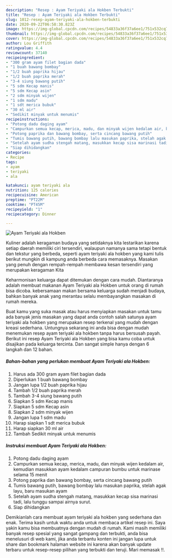 ```yaml
---
description: "Resep : Ayam Teriyaki ala Hokben Terbukti"
title: "Resep : Ayam Teriyaki ala Hokben Terbukti"
slug: 1012-resep-ayam-teriyaki-ala-hokben-terbukti
date: 2020-09-22T06:58:30.823Z
image: https://img-global.cpcdn.com/recipes/54833a36f37a6ee1/751x532cq70/ayam-teriyaki-ala-hokben-foto-resep-utama.jpg
thumbnail: https://img-global.cpcdn.com/recipes/54833a36f37a6ee1/751x532cq70/ayam-teriyaki-ala-hokben-foto-resep-utama.jpg
cover: https://img-global.cpcdn.com/recipes/54833a36f37a6ee1/751x532cq70/ayam-teriyaki-ala-hokben-foto-resep-utama.jpg
author: Lou Griffith
ratingvalue: 4.4
reviewcount: 37140
recipeingredient:
- "300 gram ayam filet bagian dada"
- "1 buah bawang bombay"
- "1/2 buah paprika hijau"
- "1/2 buah paprika merah"
- "3-4 siung bawang putih"
- "5 sdm Kecap manis"
- "5 sdm Kecap asin"
- "2 sdm minyak wijen"
- "1 sdm madu"
- "1 sdt merica bubuk"
- "30 ml air"
- "Sedikit minyak untuk menumis"
recipeinstructions:
- "Potong dadu daging ayam"
- "Campurkan semua kecap, merica, madu, dan minyak wijen kedalam air, kemudian masukkan ayam kedalam campuran bumbu untuk marinase selama 15 menit"
- "Potong paprika dan bawang bombay, serta cincang bawang putih"
- "Tumis bawang putih, bawang bombay lalu masukan paprika, stelah agak layu, baru masukan ayam"
- "Setelah ayam sudha stengah matang, masukkan kecap sisa marinasi tadi, lalu tunggu sampai airnya surut."
- "Siap dihidangkan"
categories:
- Recipe
tags:
- ayam
- teriyaki
- ala

katakunci: ayam teriyaki ala 
nutrition: 125 calories
recipecuisine: American
preptime: "PT22M"
cooktime: "PT45M"
recipeyield: "1"
recipecategory: Dinner

---
```



![Ayam Teriyaki ala Hokben](https://img-global.cpcdn.com/recipes/54833a36f37a6ee1/751x532cq70/ayam-teriyaki-ala-hokben-foto-resep-utama.jpg)

Kuliner adalah keragaman budaya yang setidaknya kita lestarikan karena setiap daerah memiliki ciri tersendiri, walaupun namanya sama tetapi bentuk dan tekstur yang berbeda, seperti ayam teriyaki ala hokben yang kami tulis berikut mungkin di kampung anda berbeda cara memasaknya. Masakan yang penuh dengan rempah-rempah membawa kesan tersendiri yang merupakan keragaman Kita

Keharmonisan keluarga dapat ditemukan dengan cara mudah. Diantaranya adalah membuat makanan Ayam Teriyaki ala Hokben untuk orang di rumah bisa dicoba. kebersamaan makan bersama keluarga sudah menjadi budaya, bahkan banyak anak yang merantau selalu membayangkan masakan di rumah mereka.



Buat kamu yang suka masak atau harus menyiapkan masakan untuk tamu ada banyak jenis masakan yang dapat anda contoh salah satunya ayam teriyaki ala hokben yang merupakan resep terkenal yang mudah dengan kreasi sederhana. Untungnya sekarang ini anda bisa dengan mudah menemukan resep ayam teriyaki ala hokben tanpa harus bersusah payah.
Berikut ini resep Ayam Teriyaki ala Hokben yang bisa kamu coba untuk disajikan pada keluarga tercinta. Dan sangat simple hanya dengan 6 langkah dan 12 bahan.


<!--inarticleads1-->

##### Bahan-bahan yang perlukan membuat Ayam Teriyaki ala Hokben:

1. Harus ada 300 gram ayam filet bagian dada
1. Diperlukan 1 buah bawang bombay
1. Jangan lupa 1/2 buah paprika hijau
1. Tambah 1/2 buah paprika merah
1. Tambah 3-4 siung bawang putih
1. Siapkan 5 sdm Kecap manis
1. Siapkan 5 sdm Kecap asin
1. Siapkan 2 sdm minyak wijen
1. Jangan lupa 1 sdm madu
1. Harap siapkan 1 sdt merica bubuk
1. Harap siapkan 30 ml air
1. Tambah Sedikit minyak untuk menumis




<!--inarticleads2-->

##### Instruksi membuat  Ayam Teriyaki ala Hokben:

1. Potong dadu daging ayam
1. Campurkan semua kecap, merica, madu, dan minyak wijen kedalam air, kemudian masukkan ayam kedalam campuran bumbu untuk marinase selama 15 menit
1. Potong paprika dan bawang bombay, serta cincang bawang putih
1. Tumis bawang putih, bawang bombay lalu masukan paprika, stelah agak layu, baru masukan ayam
1. Setelah ayam sudha stengah matang, masukkan kecap sisa marinasi tadi, lalu tunggu sampai airnya surut.
1. Siap dihidangkan




Demikianlah cara membuat ayam teriyaki ala hokben yang sederhana dan enak. Terima kasih untuk waktu anda untuk membaca artikel resep ini. Saya yakin kamu bisa membuatnya dengan mudah di rumah. Kami masih memiliki banyak resep spesial yang sangat gampang dan terbukti, anda bisa menelusuri di web kami, jika anda terbantu konten ini jangan lupa untuk share dan bookmark halaman website ini karena akan banyak update terbaru untuk resep-resep pilihan yang terbukti dan teruji. Mari memasak !!. 
